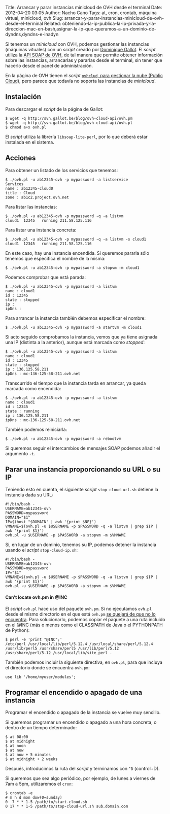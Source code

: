 Title: Arrancar y parar instancias minicloud de OVH desde el terminal
Date: 2012-04-20 03:05
Author: Nacho Cano
Tags: at, cron, crontab, máquina virtual, minicloud, ovh
Slug: arrancar-y-parar-instancias-minicloud-de-ovh-desde-el-terminal
Related: obteniendo-la-ip-publica-la-ip-privada-y-la-direccion-mac-en-bash,asignar-la-ip-que-queramos-a-un-dominio-de-dyndns,dyndns-e-inadyn

Si tenemos un _minicloud_ con OVH, podemos gestionar las instancias
(máquinas vituales) con un _script_ creado por [Dominique Gallot][]. El
_script_ utiliza la [API SOAP de OVH][], de tal manera que permite
obtener información sobre las instancias, arrancarlas y pararlas desde
el terminal, sin tener que hacerlo desde el panel de administración.

En la página de OVH tienen el _script_
[`ovhclud`, para gestionar la nube (Public Cloud)][ovhclud, para gestionar la nube (Public Cloud)],
pero parece que todavía no soporta las instancias de _minicloud_.


Instalación
-----------

Para descargar el _script_ de la página de Gallot:

    $ wget -q http://svn.gallot.be/blog/ovh-cloud-api/ovh.pm
    $ wget -q http://svn.gallot.be/blog/ovh-cloud-api/ovh.pl
    $ chmod a+x ovh.pl

El _script_ utiliza la librería `libsoap-lite-perl`, por lo que deberá
estar instalada en el sistema.

Acciones
--------

Para obtener un listado de los servicios que tenemos:

    $ ./ovh.pl -u ab12345-ovh -p mypassword -a listservice
    Services
    name : ab12345-cloud0
    title : Cloud
    zone : ab1c2.project.ovh.net

Para listar las instancias:

    $ ./ovh.pl -u ab12345-ovh -p mypassword -q -a listvm
    cloud1  12345   running 211.58.125.116

Para listar una instancia concreta:

    $ ./ovh.pl -u ab12345-ovh -p mypassword -q -a listvm -s cloud1
    cloud1  12345   running 211.58.125.116

En este caso, hay una instancia encendida. Si queremos pararla sólo
tenemos que especifica el nombre de la misma:

    $ ./ovh.pl -u ab12345-ovh -p mypassword -a stopvm -m cloud1

Podemos comprobar que está parada:

    $ ./ovh.pl -u ab12345-ovh -p mypassword -a listvm
    name : cloud1
    id : 12345
    state : stopped
    ip :
    ipDns :

Para arrancar la instancia también debemos especificar el nombre:

    $ ./ovh.pl -u ab12345-ovh -p mypassword -a startvm -m cloud1

Si acto seguido comprobamos la instancia, vemos que ya tiene asignada
una IP (distinta a la anterior), aunque está marcada como _stopped_:

    $ ./ovh.pl -u ab12345-ovh -p mypassword -a listvm
    name : cloud1
    id : 12345
    state : stopped
    ip : 136.125.58.211
    ipDns : mc-136-125-58-211.ovh.net

Transcurrido el tiempo que la instancia tarda en arrancar, ya queda
marcada como encendida:

    $ ./ovh.pl -u ab12345-ovh -p mypassword -a listvm
    name : cloud1
    id : 12345
    state : running
    ip : 136.125.58.211
    ipDns : mc-136-125-58-211.ovh.net

También podemos reiniciarla:

    $ ./ovh.pl -u ab12345-ovh -p mypassword -a rebootvm

Si queremos seguir el intercambios de mensajes SOAP podemos añadir el
argumento `-t`.

Parar una instancia proporcionando su URL o su IP
-------------------------------------------------

Teniendo esto en cuenta, el siguiente _script_ `stop-cloud-url.sh`
detiene la instancia dada su URL:

    #!/bin/bash -
    USERNAME=ab12345-ovh
    PASSWORD=mypassword
    DOMAIN="$1"
    IP=$(host "$DOMAIN" | awk '{print $NF}')
    VMNAME=$(ovh.pl -u $USERNAME -p $PASSWORD -q -a listvm | grep $IP | awk '{print $1}')
    ovh.pl -u $USERNAME -p $PASSWORD -a stopvm -m $VMNAME

Si, en lugar de un dominio, tenemos su IP, podemos detener la instancia
usando el _script_ `stop-cloud-ip.sh`:

    #!/bin/bash -
    USERNAME=ab12345-ovh
    PASSWORD=mypassword
    IP="$1"
    VMNAME=$(ovh.pl -u $USERNAME -p $PASSWORD -q -a listvm | grep $IP | awk '{print $1}')
    ovh.pl -u $USERNAME -p $PASSWORD -a stopvm -m $VMNAME

#### Can’t locate ovh.pm in @INC

El _script_ `ovh.pl` hace uso del paquete `ovh.pm`. Si no ejecutamos
`ovh.pl` desde el mismo directorio en el que está `ovh.pm` [se quejará
de que no lo encuentra][]. Para solucionarlo, podemos copiar el paquete
a una ruta incluido en el @INC (más o menos como el CLASSPATH de Java o
el PYTHONPATH de Python):

    $ perl -e 'print "@INC";'
    /etc/perl /usr/local/lib/perl/5.12.4 /usr/local/share/perl/5.12.4 /usr/lib/perl5 /usr/share/perl5 /usr/lib/perl/5.12 /usr/share/perl/5.12 /usr/local/lib/site_perl .

También podemos incluir la siguiente directiva, en `ovh.pl`, para que
incluya el directorio donde se encuentra `ovh.pm`:

    use lib '/home/myuser/modules';

Programar el encendido o apagado de una instancia
-------------------------------------------------

Programar el encendido o apagado de la instancia se vuelve muy sencillo.

Si queremos programar un encendido o apagado a una hora concreta, o
dentro de un tiempo determinado:

    $ at 08:00
    $ at midnight
    $ at noon
    $ at now
    $ at now + 5 minutes
    $ at midnight + 2 weeks

Después, introducimos la ruta del _script_ y terminamos con `^D`
(control+D).

Si queremos que sea algo periódico, por ejemplo, de lunes a viernes de
7am a 5pm, utilizaremos el `cron`:

    $ crontab -e
    # m h d mon dow(0=sunday)
    0  7 * * 1-5 /path/to/start-cloud.sh
    0 17 * * 1-5 /path/to/stop-cloud-url.sh sub.domain.com

  [Dominique Gallot]: http://www.gallot.be/?p=124
    "Dominique Gallot"
  [API SOAP de OVH]: http://www.ovh.com/soapi/es/
    "API SOAP de OVH"
  [ovhclud, para gestionar la nube (Public Cloud)]: http://www.ovh.com/fr/cloud/api/ovhcloud
    "ovhclud, para gestionar la nube (Public Cloud)"
  [se quejará de que no lo encuentra]: http://www.devdaily.com/blog/post/perl/perl-error-cant-locate-module-in-inc
    "se quejará de que no lo encuentra"
